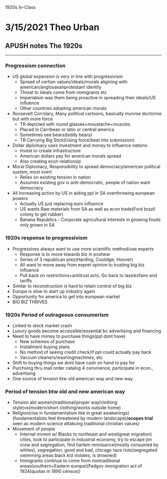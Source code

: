 1920s In-Class

# 3/15/2021 Theo Urban
## APUSH notes The 1920s
***
### Progressism connection
 - US global expansion is very in line with progressivism
	 - Spread of certian values/ideals/morals aligining with american/anglosaxanprotestant identity
	 - Threat to ideals come from immigrants etc
	 - Imperialism was them being proactive in spreading their ideals/US influence
	 - Other countries adopting american morals
 - Roosevelt Corrolary, Many political cartoons, basically munroe doctorine but with more force
	 - TR depicted with round glasses+moustache+muscles
	 - Placed in Carribean or latin or central america
	 - Sometimes see bears(teddy bears)
	 - TR Carrying Big Stick(Using force/beat into submission)
 - Dollar diplomacy uses investment and money to influence nations
	 - Invest to create infrastructure
	 - American dollars pay for american morals spread
	 - Also creating econ relationsip
 - Moral Diplomacy, Responsibility to spread democracy/american political system, most overt
	 - Relies on existing tension in nation
	 - Assumes existing gov is anti-democratic, people of nation want democracy
 - All Increasing action by US in aiding ppl in SA overthrowing european powers
	 - Actually US just replacing euro influence
	 - US wants Raw materials from SA as well as econ trade(Ford brazil colony to get rubber)
	 - Banana Republics - Corporate agricultural interests in growing foods only grown in SA

### 1920s response to progressivism
 - Progressives always want to use more scientific method/use experts
	 - Response is to move towards biz in postwar
	 - Series of 3 republican prez(Harding, Coolidge, Hoover)
	 - All want to move away from expret opinion to trusting big biz influence
	 - Pull back on restrictions+antitrust acts, Go back to lassiezfaire and tariffs
 - Similar to reconstruction is hard to retain control of big biz
 - Europe is slow to start up industry again
 - Opportunity for america to get into european market
 - BIG BIZ THRIVES

### 1920s Period of outrageous consumerism
 - Linked to stock market crash
 - Luxury goods become accessible/essential bc advertising and financing
 - Need to have money to purchase things(ppl dont have)
	 - New schemes of purchase
	 - Installment buying plans
	 - No method of seeing credit check/if ppl could actually pay back
	 - Vaccum cleaners/washingmachines, etc
 - Shift to buying things we dont have cash on hand to pay for
 - Purchsing thru mail order catalog 4 convinence, participate in econ., advertising
 - One source of tension btw old american way and new way

### Period of tension btw old and new american way
 - Tension abt women(traditional/proper way/clothing style)vs(modern/short clothing/works outside home)
 - Religion(rise in fundamentalism like in great awakenings)(fundamentalists feel threatened by modern landscape)(**scopes trial** seen as modern science attakcing traditional christian values)
 - Movement of people
	 - Internal mvmnt w/ Blacks to northeast and west(great migration) cities, look to participate in industrial economy, try to escape jim crow and segregation, find harlem rennisance(mostly consumed by whites), segregation, good and bad, chicago race riots(segregated swimming areas black kid violates, is drowned)
	 - Immigrants continue to come from nontraditional areas(southern+Eastern europe)(Fedgov immigration act of 1924(quotas in 1890 census))